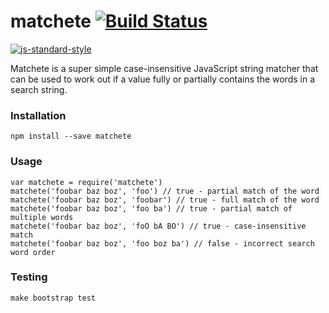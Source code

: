 # matchete [![Build Status](https://travis-ci.org/QubitProducts/matchete.svg)](https://travis-ci.org/QubitProducts/matchete)
[![js-standard-style](https://cdn.rawgit.com/feross/standard/master/badge.svg)](https://github.com/feross/standard)

Matchete is a super simple case-insensitive JavaScript string matcher that can be used to work out if a value fully or partially contains the words in a search string.


### Installation

```
npm install --save matchete
```


### Usage

```
var matchete = require('matchete')
matchete('foobar baz boz', 'foo') // true - partial match of the word
matchete('foobar baz boz', 'foobar') // true - full match of the word
matchete('foobar baz boz', 'foo ba') // true - partial match of multiple words
matchete('foobar baz boz', 'foO bA BO') // true - case-insensitive match
matchete('foobar baz boz', 'foo boz ba') // false - incorrect search word order
```


### Testing

```
make bootstrap test
```